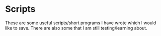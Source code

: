 # Scripts
These are some useful scripts/short programs I have wrote which I would like to save. There are also some that I am still testing/learning about.
